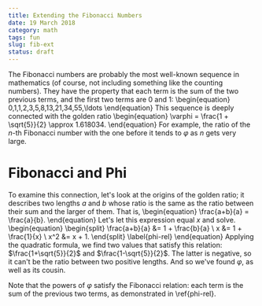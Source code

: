 ```yaml
---
title: Extending the Fibonacci Numbers
date: 19 March 2018
category: math
tags: fun
slug: fib-ext
status: draft
---
```


The Fibonacci numbers are probably the most well-known sequence in mathematics (of course, not including something like the counting numbers).
They have the property that each term is the sum of the two previous terms, and the first two terms are 0 and 1:
\begin{equation}
	0,1,1,2,3,5,8,13,21,34,55,\ldots
\end{equation}
This sequence is deeply connected with the golden ratio
\begin{equation}
	\varphi = \frac{1 + \sqrt{5}}{2} \approx 1.618034.
\end{equation}
For example, the ratio of the $n$-th Fibonacci number with the one before it tends to $\varphi$ as $n$ gets very large.

# Fibonacci and Phi
To examine this connection, let's look at the origins of the golden ratio; it describes two lengths $a$ and $b$ whose ratio is the same as the ratio between their sum and the larger of them.
That is,
\begin{equation}
	\frac{a+b}{a} = \frac{a}{b}.
\end{equation}
Let's let this expression equal $x$ and solve.
\begin{equation}
	\begin{split}
		\frac{a+b}{a} &= 1 + \frac{b}{a} \\
		x &= 1 + \frac{1}{x} \\
		x^2 &= x + 1.
	\end{split}
	\label{phi-rel}
\end{equation}
Applying the quadratic formula, we find two values that satisfy this relation: $\frac{1+\sqrt{5}}{2}$ and $\frac{1-\sqrt{5}}{2}$.
The latter is negative, so it can't be the ratio between two positive lengths.
And so we've found $\varphi$, as well as its cousin.

Note that the powers of $\varphi$ satisfy the Fibonacci relation: each term is the sum of the previous two terms, as demonstrated in \ref{phi-rel}.